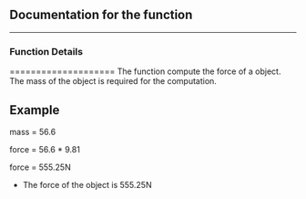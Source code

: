 ## Documentation for the function
*********************************

### Function Details
====================
The function compute the force of a object.
The mass of the object is required for the computation.

Example
-------
mass = 56.6

force = 56.6 * 9.81

force = 555.25N

* The force of the object is 555.25N